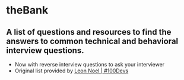 # theBank

## A list of questions and resources to find the answers to common technical and behavioral interview questions.

- Now with reverse interview questions to ask your interviewer
- Original list provided by [Leon Noel | #100Devs](https://leonnoel.com/100devs)
